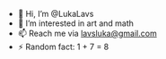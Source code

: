 - 👋 Hi, I’m @LukaLavs
- 👀 I’m interested in art and math
- 📫 Reach me via lavsluka@gmail.com
- ⚡ Random fact: 1 + 7 = 8

<!---
LukaLavs/LukaLavs is a ✨ special ✨ repository because its `README.md` (this file) appears on your GitHub profile.
You can click the Preview link to take a look at your changes.
--->
